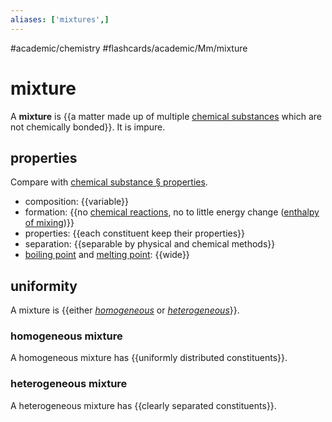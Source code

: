 ```yaml
---
aliases: ['mixtures',]
---
```


#academic/chemistry #flashcards/academic/Mm/mixture

# mixture

A __mixture__ is {{a matter made up of multiple [chemical substances](chemical%20substance.md) which are not chemically bonded}}. It is impure. <!--SR:!2023-04-05,3,250-->

## properties

Compare with [chemical substance § properties](chemical%20substance.md#properties).

- composition: {{variable}}
- formation: {{no [chemical reactions](chemical%20reaction.md), no to little energy change ([enthalpy of mixing](enthalpy%20of%20mixing.md))}}
- properties: {{each constituent keep their properties}}
- separation: {{separable by physical and chemical methods}}
- [boiling point](boiling%20point.md) and [melting point](melting%20point.md): {{wide}} <!--SR:!2023-04-06,3,250!2023-04-05,2,230!2023-04-05,3,250!2023-04-06,4,270!2023-04-06,4,270-->

## uniformity

A mixture is {{either _[homogeneous](#homogeneous%20mixture)_ or _[heterogeneous](#heterogeneous%20mixture)_}}. <!--SR:!2023-04-06,4,270-->

### homogeneous mixture

A homogeneous mixture has {{uniformly distributed constituents}}. <!--SR:!2023-04-05,3,250-->

### heterogeneous mixture

A heterogeneous mixture has {{clearly separated constituents}}. <!--SR:!2023-04-06,3,250-->
